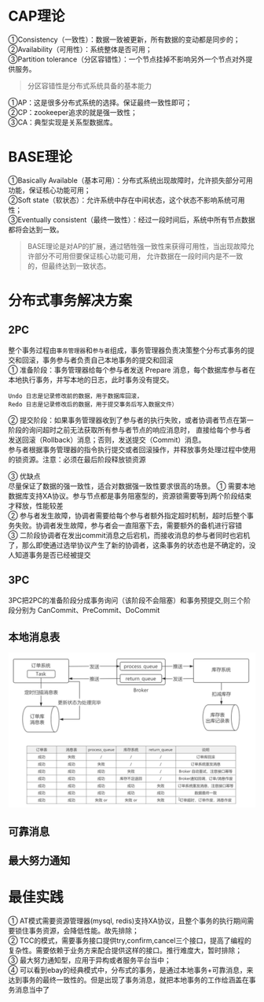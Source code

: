 # CAP理论
①Consistency（一致性）：数据一致被更新，所有数据的变动都是同步的；  
②Availability（可用性）：系统整体是否可用；  
③Partition tolerance（分区容错性）：一个节点挂掉不影响另外一个节点对外提供服务。
> 分区容错性是分布式系统具备的基本能力

①AP：这是很多分布式系统的选择。保证最终一致性即可；  
②CP：zookeeper追求的就是强一致性；  
③CA：典型实现是关系型数据库。  

# BASE理论
①Basically Available（基本可用）：分布式系统出现故障时，允许损失部分可用功能，保证核心功能可用；  
②Soft state（软状态）：允许系统中存在中间状态，这个状态不影响系统可用性；  
③Eventually consistent（最终一致性）：经过一段时间后，系统中所有节点数据都将会达到一致。
> BASE理论是对AP的扩展，通过牺牲强一致性来获得可用性，当出现故障允许部分不可用但要保证核心功能可用，
> 允许数据在一段时间内是不一致的，但最终达到一致状态。  

# 分布式事务解决方案
## 2PC
整个事务过程由```事务管理器```和```参与者```组成，事务管理器负责决策整个分布式事务的提交和回滚，事务参与者负责自己本地事务的提交和回滚  
① 准备阶段：事务管理器给每个参与者发送 Prepare 消息，每个数据库参与者在本地执行事务，并写本地的日志，此时事务没有提交。
```
Undo 日志是记录修改前的数据，用于数据库回滚，
Redo 日志是记录修改后的数据，用于提交事务后写入数据文件）  
```

② 提交阶段：如果事务管理器收到了参与者的执行失败，或者协调者节点在第一阶段的询问超时之前无法获取所有参与者节点的响应消息时，
直接给每个参与者发送回滚（Rollback）消息；否则，发送提交（Commit）消息。  
参与者根据事务管理器的指令执行提交或者回滚操作，并释放事务处理过程中使用的锁资源。注意：必须在最后阶段释放锁资源

③ 优缺点  
尽量保证了数据的强一致性，适合对数据强一致性要求很高的场景。
① 需要本地数据库支持XA协议。参与节点都是事务阻塞型的，资源锁需要等到两个阶段结束才释放，性能较差  
② 参与者发生故障，协调者需要给每个参与者额外指定超时机制，超时后整个事务失败。协调者发生故障，参与者会一直阻塞下去，需要额外的备机进行容错  
③ 二阶段协调者在发出commit消息之后宕机，而接收消息的参与者同时也宕机了，那么即使通过选举协议产生了新的协调者，这条事务的状态也是不确定的，没人知道事务是否已经被提交

## 3PC
3PC把2PC的准备阶段分成事务询问（该阶段不会阻塞）和事务预提交,则三个阶段分别为 CanCommit、PreCommit、DoCommit

## 本地消息表
![img.png](images/本地消息表模式各场景下处理方案.png)

## 可靠消息

## 最大努力通知

# 最佳实践
① AT模式需要资源管理器(mysql, redis)支持XA协议，且整个事务的执行期间需要锁住事务资源，会降低性能。故先排除；  
② TCC的模式，需要事务接口提供try,confirm,cancel三个接口，提高了编程的复杂性。需要依赖于业务方来配合提供这样的接口。推行难度大，暂时排除；  
③ 最大努力通知型，应用于异构或者服务平台当中；  
④ 可以看到ebay的经典模式中，分布式的事务，是通过本地事务+可靠消息，来达到事务的最终一致性的。但是出现了事务消息，就把本地事务的工作给涵盖在事务消息当中了